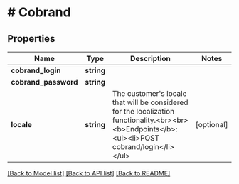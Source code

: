 # # Cobrand

## Properties

Name | Type | Description | Notes
------------ | ------------- | ------------- | -------------
**cobrand_login** | **string** |  |
**cobrand_password** | **string** |  |
**locale** | **string** | The customer&#39;s locale that will be considered for the localization functionality.&lt;br&gt;&lt;br&gt;&lt;b&gt;Endpoints&lt;/b&gt;:&lt;ul&gt;&lt;li&gt;POST cobrand/login&lt;/li&gt;&lt;/ul&gt; | [optional]

[[Back to Model list]](../../README.md#models) [[Back to API list]](../../README.md#endpoints) [[Back to README]](../../README.md)
